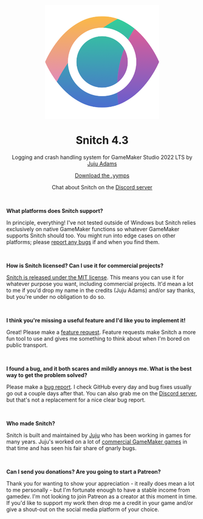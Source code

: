 <p align="center"><img src="https://raw.githubusercontent.com/JujuAdams/Snitch/master/LOGO.png" style="display:block; margin:auto; width:300px"></p>
<h1 align="center">Snitch 4.3</h1>
<p align="center">Logging and crash handling system for GameMaker Studio 2022 LTS by <a href="https://www.jujuadams.com/" target="_blank">Juju Adams</a></p>

<p align="center"><a href="https://github.com/JujuAdams/Snitch/releases/">Download the .yymps</a></p>
<p align="center">Chat about Snitch on the <a href="https://discord.gg/8krYCqr">Discord server</a></p>

&nbsp;

**What platforms does Snitch support?**

In principle, everything! I've not tested outside of Windows but Snitch relies exclusively on native GameMaker functions so whatever GameMaker supports Snitch should too. You might run into edge cases on other platforms; please [report any bugs](https://github.com/JujuAdams/Snitch/issues) if and when you find them.

&nbsp;

**How is Snitch licensed? Can I use it for commercial projects?**

[Snitch is released under the MIT license](https://github.com/JujuAdams/Snitch/blob/main/LICENSE). This means you can use it for whatever purpose you want, including commercial projects. It'd mean a lot to me if you'd drop my name in the credits (Juju Adams) and/or say thanks, but you're under no obligation to do so.

&nbsp;

**I think you're missing a useful feature and I'd like you to implement it!**

Great! Please make a [feature request](https://github.com/JujuAdams/Snitch/issues). Feature requests make Snitch a more fun tool to use and gives me something to think about when I'm bored on public transport.

&nbsp;

**I found a bug, and it both scares and mildly annoys me. What is the best way to get the problem solved?**

Please make a [bug report](https://github.com/JujuAdams/Snitch/issues). I check GitHub every day and bug fixes usually go out a couple days after that. You can also grab me on the [Discord server](https://discord.gg/8krYCqr), but that's not a replacement for a nice clear bug report.

&nbsp;

**Who made Snitch?**

Snitch is built and maintained by [Juju](https://www.jujuadams.com/) who has been working in games for many years. Juju's worked on a lot of [commercial GameMaker games](http://www.jujuadams.com/) in that time and has seen his fair share of gnarly bugs.

&nbsp;

**Can I send you donations? Are you going to start a Patreon?**

Thank you for wanting to show your appreciation - it really does mean a lot to me personally - but I'm fortunate enough to have a stable income from gamedev. I'm not looking to join Patreon as a creator at this moment in time. If you'd like to support my work then drop me a credit in your game and/or give a shout-out on the social media platform of your choice.
